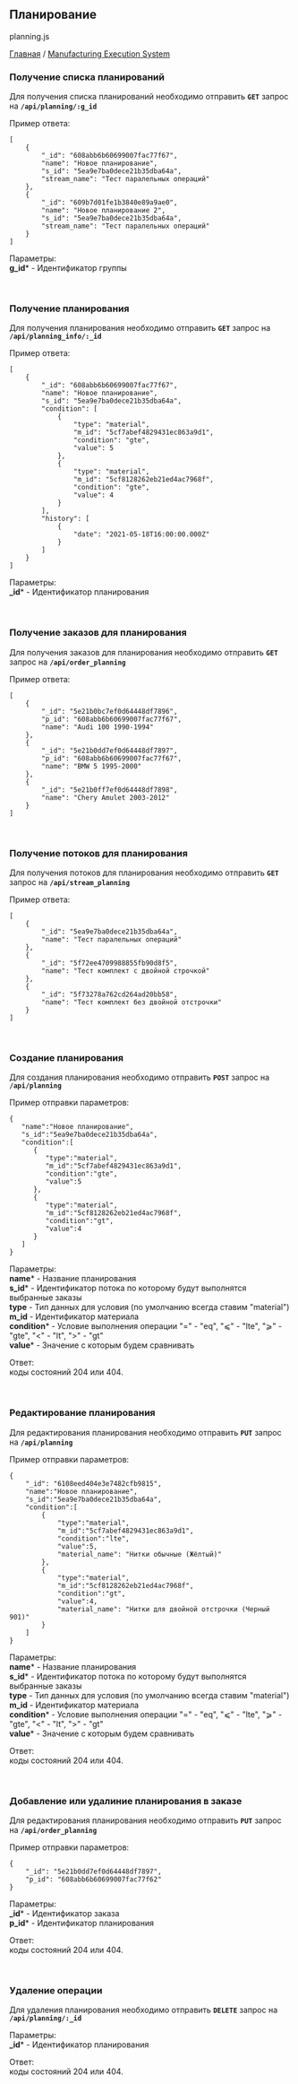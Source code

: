 ## Планирование
planning.js

[Главная](README.md)  /  [Manufacturing Execution System](mes.md)

### Получение списка планирований

Для получения списка планирований необходимо отправить **`GET`** запрос на **`/api/planning/:g_id`**<br>

Пример ответа:<br>
```
[
    {
        "_id": "608abb6b60699007fac77f67",
        "name": "Новое планирование",
        "s_id": "5ea9e7ba0dece21b35dba64a",
        "stream_name": "Тест паралельных операций"
    },
    {
        "_id": "609b7d01fe1b3840e89a9ae0",
        "name": "Новое планирование 2",
        "s_id": "5ea9e7ba0dece21b35dba64a",
        "stream_name": "Тест паралельных операций"
    }
]
```

Параметры:<br>
**g_id*** - Идентификатор группы<br>

<br>

### Получение планирования

Для получения планирования необходимо отправить **`GET`** запрос на **`/api/planning_info/:_id`**<br>

Пример ответа:<br>
```
[
    {
        "_id": "608abb6b60699007fac77f67",
        "name": "Новое планирование",
        "s_id": "5ea9e7ba0dece21b35dba64a",
        "condition": [
            {
                "type": "material",
                "m_id": "5cf7abef4829431ec863a9d1",
                "condition": "gte",
                "value": 5
            },
            {
                "type": "material",
                "m_id": "5cf8128262eb21ed4ac7968f",
                "condition": "gte",
                "value": 4
            }
        ],
        "history": [
            {
                "date": "2021-05-18T16:00:00.000Z"
            }
        ]
    }
]
```

Параметры:<br>
**_id*** - Идентификатор планирования<br>

<br>

###  Получение заказов для планирования

Для получения заказов для планирования необходимо отправить **`GET`** запрос на **`/api/order_planning`**<br>

Пример ответа:<br>
```
[
    {
        "_id": "5e21b0bc7ef0d64448df7896",
        "p_id": "608abb6b60699007fac77f67",
        "name": "Audi 100 1990-1994"
    },
    {
        "_id": "5e21b0dd7ef0d64448df7897",
        "p_id": "608abb6b60699007fac77f67",
        "name": "BMW 5 1995-2000"
    },
    {
        "_id": "5e21b0ff7ef0d64448df7898",
        "name": "Chery Amulet 2003-2012"
    }
]
```

<br>

###  Получение потоков для планирования

Для получения потоков для планирования необходимо отправить **`GET`** запрос на **`/api/stream_planning`**<br>

Пример ответа:<br>
```
[
    {
        "_id": "5ea9e7ba0dece21b35dba64a",
        "name": "Тест паралельных операций"
    },
    {
        "_id": "5f72ee4709988855fb90d8f5",
        "name": "Тест комплект с двойной строчкой"
    },
    {
        "_id": "5f73278a762cd264ad20bb58",
        "name": "Тест комплект без двойной отстрочки"
    }
]
```

<br>

### Создание планирования

Для создания планирования необходимо отправить **`POST`** запрос на **`/api/planning`**<br>

Пример отправки параметров:<br>
```
{
   "name":"Новое планирование",
   "s_id":"5ea9e7ba0dece21b35dba64a",
   "condition":[
      {
         "type":"material",
         "m_id":"5cf7abef4829431ec863a9d1",
         "condition":"gte",
         "value":5
      },
      {
         "type":"material",
         "m_id":"5cf8128262eb21ed4ac7968f",
         "condition":"gt",
         "value":4
      }
   ]
}
```

Параметры:<br>
**name*** - Название планирования<br>
**s_id*** - Идентификатор потока по которому будут выполнятся выбранные заказы<br>
**type** - Тип данных для условия (по умолчанию всегда ставим "material")<br>
**m_id** - Идентификатор материала<br>
**condition*** - Условие выполнения операции "=" - "eq", "⩽" - "lte", "⩾" - "gte", "<" - "lt", ">" - "gt"<br>
**value*** - Значение с которым будем сравнивать<br>

Ответ:<br> коды состояний 204 или 404.

<br>

### Редактирование планирования

Для редактирования планирования необходимо отправить **`PUT`** запрос на **`/api/planning`**<br>

Пример отправки параметров:<br>
```
{
    "_id": "6108eed404e3e7482cfb9815",
    "name":"Новое планирование",
    "s_id":"5ea9e7ba0dece21b35dba64a",
    "condition":[
        {
            "type":"material",
            "m_id":"5cf7abef4829431ec863a9d1",
            "condition":"lte",
            "value":5,
            "material_name": "Нитки обычные (Жёлтый)"
        },
        {
            "type":"material",
            "m_id":"5cf8128262eb21ed4ac7968f",
            "condition":"gt",
            "value":4,
            "material_name": "Нитки для двойной отстрочки (Черный 901)"
        }
    ]
}
```

Параметры:<br>
**name*** - Название планирования<br>
**s_id*** - Идентификатор потока по которому будут выполнятся выбранные заказы<br>
**type** - Тип данных для условия (по умолчанию всегда ставим "material")<br>
**m_id** - Идентификатор материала<br>
**condition*** - Условие выполнения операции "=" - "eq", "⩽" - "lte", "⩾" - "gte", "<" - "lt", ">" - "gt"<br>
**value*** - Значение с которым будем сравнивать<br>

Ответ:<br> коды состояний 204 или 404.

<br>

### Добавление или удалиние планирования в заказе

Для редактирования планирования необходимо отправить **`PUT`** запрос на **`/api/order_planning`**<br>

Пример отправки параметров:<br>
```
{
    "_id": "5e21b0dd7ef0d64448df7897",
    "p_id": "608abb6b60699007fac77f62"
}
```

Параметры:<br>
**_id*** - Идентификатор заказа<br>
**p_id*** - Идентификатор планирования<br>

Ответ:<br> коды состояний 204 или 404.

<br>

### Удаление операции

Для удаления планирования необходимо отправить **`DELETE`** запрос на **`/api/planning/:_id`**<br>

Параметры:<br>
**_id*** - Идентификатор планирования<br>

Ответ:<br> коды состояний 204 или 404.

<br>
